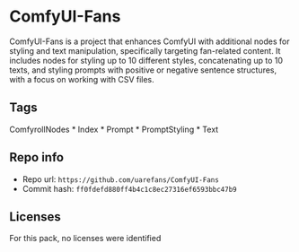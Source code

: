 # ComfyUI-Fans
ComfyUI-Fans is a project that enhances ComfyUI with additional nodes for styling and text manipulation, specifically targeting fan-related content. It includes nodes for styling up to 10 different styles, concatenating up to 10 texts, and styling prompts with positive or negative sentence structures, with a focus on working with CSV files.

## Tags
ComfyrollNodes * Index * Prompt * PromptStyling * Text

## Repo info
- Repo url: `https://github.com/uarefans/ComfyUI-Fans`
- Commit hash: `ff0fdefd880ff4b4c1c8ec27316ef6593bbc47b9`

## Licenses
For this pack, no licenses were identified